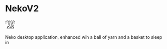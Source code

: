 # NekoV2

![alt text](https://github.com/Aqueuse/NekoV2/blob/master/src/neko/images/32.GIF)

Neko desktop application, 
enhanced wih a ball of yarn and a basket to sleep in
